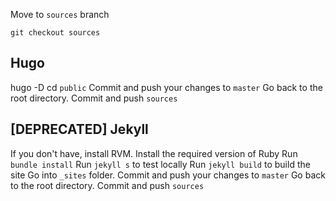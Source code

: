 Move to `sources` branch
```
git checkout sources
```

## Hugo

hugo -D
cd `public`
Commit and push your changes to `master`
Go back to the root directory.
Commit and push `sources`

## [DEPRECATED] Jekyll
If you don't have, install RVM.
Install the required version of Ruby
Run `bundle install`
Run `jekyll s` to test locally
Run `jekyll build` to build the site
Go into `_sites` folder.
Commit and push your changes to `master`
Go back to the root directory.
Commit and push `sources`
